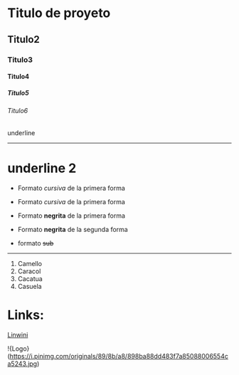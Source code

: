 # Titulo de proyeto
## Titulo2
### Titulo3
#### Titulo4
##### Titulo5
###### Titulo6

underline
_________________

underline 2
====================

- Formato *cursiva* de la primera forma
- Formato _cursiva_ de la primera forma

- Formato **negrita** de la primera forma
- Formato __negrita__ de la segunda forma

- formato ~~sub~~
_________________________
1. Camello
2. Caracol
3. Cacatua
4. Casuela

# Links:
<a href="https://github.com/JoelP2003/nuevo/edit/main/README.md">Linwini</a>

!{Logo}(https://i.pinimg.com/originals/89/8b/a8/898ba88dd483f7a85088006554ca5243.jpg)
